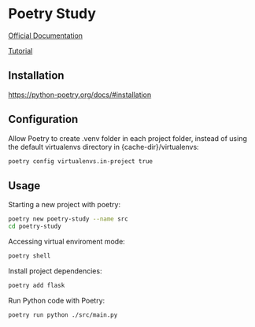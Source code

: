 # Poetry Study

[Official Documentation](https://python-poetry.org/docs/basic-usage/)

[Tutorial](https://dev.to/ciphertron/beauty-of-poetry-1ne8)

## Installation

<https://python-poetry.org/docs/#installation>

## Configuration

Allow Poetry to create .venv folder in each project folder, instead of using the default virtualenvs directory in {cache-dir}/virtualenvs:

````bash
poetry config virtualenvs.in-project true
````

## Usage

Starting a new project with poetry:

````bash
poetry new poetry-study --name src
cd poetry-study
````

Accessing virtual enviroment mode:

````bash
poetry shell
````

Install project dependencies:

````bash
poetry add flask
````

Run Python code with Poetry:

````bash
poetry run python ./src/main.py
````
